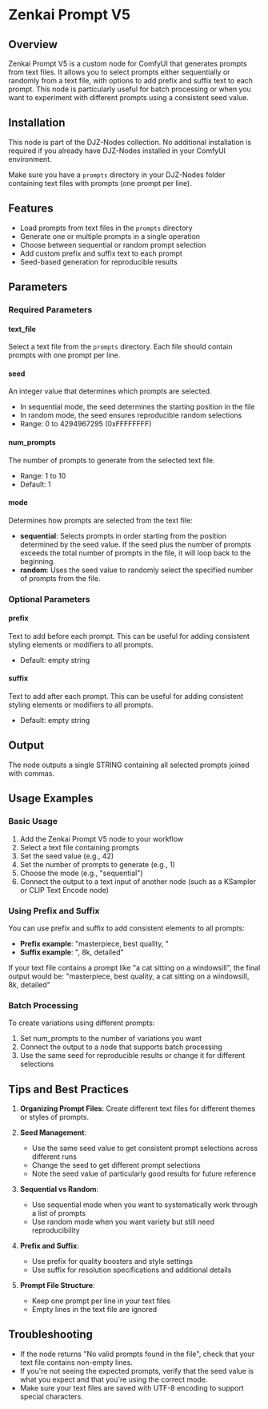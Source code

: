 # Zenkai Prompt V5

## Overview
Zenkai Prompt V5 is a custom node for ComfyUI that generates prompts from text files. It allows you to select prompts either sequentially or randomly from a text file, with options to add prefix and suffix text to each prompt. This node is particularly useful for batch processing or when you want to experiment with different prompts using a consistent seed value.

## Installation
This node is part of the DJZ-Nodes collection. No additional installation is required if you already have DJZ-Nodes installed in your ComfyUI environment.

Make sure you have a `prompts` directory in your DJZ-Nodes folder containing text files with prompts (one prompt per line).

## Features
- Load prompts from text files in the `prompts` directory
- Generate one or multiple prompts in a single operation
- Choose between sequential or random prompt selection
- Add custom prefix and suffix text to each prompt
- Seed-based generation for reproducible results

## Parameters

### Required Parameters

#### text_file
Select a text file from the `prompts` directory. Each file should contain prompts with one prompt per line.

#### seed
An integer value that determines which prompts are selected. 
- In sequential mode, the seed determines the starting position in the file
- In random mode, the seed ensures reproducible random selections
- Range: 0 to 4294967295 (0xFFFFFFFF)

#### num_prompts
The number of prompts to generate from the selected text file.
- Range: 1 to 10
- Default: 1

#### mode
Determines how prompts are selected from the text file:
- **sequential**: Selects prompts in order starting from the position determined by the seed value. If the seed plus the number of prompts exceeds the total number of prompts in the file, it will loop back to the beginning.
- **random**: Uses the seed value to randomly select the specified number of prompts from the file.

### Optional Parameters

#### prefix
Text to add before each prompt. This can be useful for adding consistent styling elements or modifiers to all prompts.
- Default: empty string

#### suffix
Text to add after each prompt. This can be useful for adding consistent styling elements or modifiers to all prompts.
- Default: empty string

## Output
The node outputs a single STRING containing all selected prompts joined with commas.

## Usage Examples

### Basic Usage
1. Add the Zenkai Prompt V5 node to your workflow
2. Select a text file containing prompts
3. Set the seed value (e.g., 42)
4. Set the number of prompts to generate (e.g., 1)
5. Choose the mode (e.g., "sequential")
6. Connect the output to a text input of another node (such as a KSampler or CLIP Text Encode node)

### Using Prefix and Suffix
You can use prefix and suffix to add consistent elements to all prompts:

- **Prefix example**: "masterpiece, best quality, "
- **Suffix example**: ", 8k, detailed"

If your text file contains a prompt like "a cat sitting on a windowsill", the final output would be:
"masterpiece, best quality, a cat sitting on a windowsill, 8k, detailed"

### Batch Processing
To create variations using different prompts:
1. Set num_prompts to the number of variations you want
2. Connect the output to a node that supports batch processing
3. Use the same seed for reproducible results or change it for different selections

## Tips and Best Practices

1. **Organizing Prompt Files**: Create different text files for different themes or styles of prompts.

2. **Seed Management**: 
   - Use the same seed value to get consistent prompt selections across different runs
   - Change the seed to get different prompt selections
   - Note the seed value of particularly good results for future reference

3. **Sequential vs Random**:
   - Use sequential mode when you want to systematically work through a list of prompts
   - Use random mode when you want variety but still need reproducibility

4. **Prefix and Suffix**:
   - Use prefix for quality boosters and style settings
   - Use suffix for resolution specifications and additional details

5. **Prompt File Structure**:
   - Keep one prompt per line in your text files
   - Empty lines in the text file are ignored

## Troubleshooting

- If the node returns "No valid prompts found in the file", check that your text file contains non-empty lines.
- If you're not seeing the expected prompts, verify that the seed value is what you expect and that you're using the correct mode.
- Make sure your text files are saved with UTF-8 encoding to support special characters.
